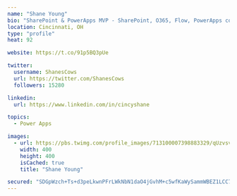 ```yaml
---
name: "Shane Young"
bio: "SharePoint & PowerApps MVP - SharePoint, O365, Flow, PowerApps consulting? @PowerApps911 | Pure Snark? You found it."
location: Cincinnati, OH
type: "profile"
heat: 92

website: https://t.co/91p5BQ3pUe

twitter:
  username: ShanesCows
  url: https://twitter.com/ShanesCows
  followers: 15280

linkedin:
  url: https://www.linkedin.com/in/cincyshane

topics:
  - Power Apps

images:
  - url: https://pbs.twimg.com/profile_images/713100007398883329/qUzvsvQ3_400x400.jpg
    width: 400
    height: 400
    isCached: true
    title: "Shane Young"

secured: "SDGpWzch+Ts+d3peLkwnPFrLWkNbN1daO4jGvhM+c5wfKaWySammWBEZ1LCC7/osZU8LYp8q363eM5ymE/8Kw20MwXUnbciOGFqH3XScP90ZfEcKySFlLMMAU1iaggs6Nat8S+PFaQcdNcGRyljynEMmk980GQg6/Ed2hI/5+U1iYT5UlglnfR28yQnuw90MU9IsMd3r8/HbDI/vHc5bVDaNnOGk4jj4t7vA7soMVGJLKhgPUERQJW3Zwm/+4SepGmRRvq9jQFUD95cZUnKGU+yXsn5ATtqLnNg+4OLUNU2yUSUvDgN0aKiORo6wGIlEqhOXLW5pEb7KrZ9r1Sy+u2R7ajCxxCOvuSLnwHzHCKUtDkP6fEsPJcTi7kcyE1dL+5UeHgV+zK0YQnfadape4XrgJtamOZU6Len44+MhI18=;A1lbggq7h8Mva15CoNtpRg=="
---
```



